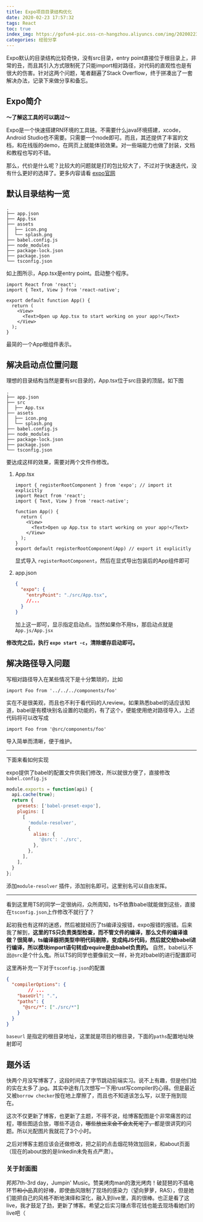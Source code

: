 ```yaml
---
title: Expo项目目录结构优化
date: 2020-02-23 17:57:32
tags: React
toc: true
index_img: https://gofun4-pic.oss-cn-hangzhou.aliyuncs.com/img/20200223143158.png
categories: 经验分享
---
```


Expo默认的目录结构比较奇快，没有src目录，entry point直接位于根目录上，非常的丑，而且其引入方式限制死了只能import相对路径，对代码的直观性也是有很大的伤害。针对这两个问题，笔者翻遍了Stack Overflow，终于拼凑出了一套解决办法，记录下来做分享和备忘。

<!--more-->

## Expo简介

**～了解这工具的可以跳过～**

Expo是一个快速搭建RN环境的工具链。不需要什么java环境搭建，xcode，Android Studio也不需要。只需要一个node即可。而且，其还提供了丰富的文档，和在线版的demo，在网页上就能体验效果。对一些端能力也做了封装，文档和教程也写的不错。

那么，代价是什么呢？比较大的问题就是打的包比较大了，不过对于快速迭代，没有什么更好的选择了。更多内容请看 [expo官网](https://expo.io/learn)

## 默认目录结构一览

```
.
├── app.json
├── App.tsx
├── assets
│  ├── icon.png
│  └── splash.png
├── babel.config.js
├── node_modules
├── package-lock.json
├── package.json
└── tsconfig.json
```

如上图所示，App.tsx是entry point。启动整个程序。

```react
import React from 'react';
import { Text, View } from 'react-native';

export default function App() {
  return (
    <View>
      <Text>Open up App.tsx to start working on your app!</Text>
    </View>
  );
}
```

最简的一个App根组件表示。

## 解决启动点位置问题

理想的目录结构当然是要有src目录的，App.tsx位于src目录的顶层。如下图

```
.
├── app.json
├── src
│  ├── App.tsx
├── assets
│  ├── icon.png
│  └── splash.png
├── babel.config.js
├── node_modules
├── package-lock.json
├── package.json
└── tsconfig.json
```

要达成这样的效果，需要对两个文件作修改。

1. App.tsx

   ```react
   import { registerRootComponent } from 'expo'; // import it explicitly
   import React from 'react';
   import { Text, View } from 'react-native';
   
   function App() {
     return (
       <View>
         <Text>Open up App.tsx to start working on your app!</Text>
       </View>
     );
   }
   export default registerRootComponent(App) // export it explicitly
   ```

   显式导入 `registerRootComponent`，然后在显式导出包装后的App组件即可

2. app.json

   ```json
   {
     "expo": {
       "entryPoint": "./src/App.tsx",
       //...
     }
   }
   ```

   加上这一即可，显示指定启动点。当然如果你不用ts，那启动点就是 `App.js/App.jsx`

**修改完之后，执行 `expo start -c`，清除缓存启动即可。**

## 解决路径导入问题

写相对路径导入在某些情况下是十分繁琐的，比如

```react
import Foo from '../../../components/foo'
```

实在不是很美观，而且也不利于看代码的人review。如果熟悉babel的话应该知道，babel是有模块别名设置的功能的，有了这个，便能使用绝对路径导入，上述代码将可以改写成

```react
import Foo from '@src/components/foo'
```

导入简单而清晰，便于维护。

----

下面来看如何实现

expo提供了babel的配置文件供我们修改，所以就很方便了，直接修改`babel.config.js`

```js
module.exports = function(api) {
  api.cache(true);
  return {
    presets: ['babel-preset-expo'],
    plugins: [
      [
        'module-resolver',
        {
          alias: {
            '@src': './src',
          },
        },
      ],
    ],
  }
};
```

添加`module-resolver` 插件，添加别名即可。这里别名可以自由发挥。

---

看到这里用TS的同学一定很纳闷，众所周知，ts不依靠babel就能做到这些，直接在`tsconfig.json`上作修改不就行了？

起初我也有这样的迷惑，然后被就经历了ts编译没报错，expo报错的报错。后来我了解到，**这里的TS只负责类型检查，而不管文件的编译，那么文件的编译谁做？很简单，ts编译器把类型申明代码剔除，变成纯JS代码，然后就交给babel进行编译，所以模块import语句转成require是由babel负责的。** 自然，babel认不出`@src`是个什么鬼。所以TS的同学也要像前文一样，补充对babel的进行配置即可

这里再补充一下对于`tsconfig.json`的配置

```json
{
  "compilerOptions": {
		// ...
    "baseUrl": ".",
    "paths": {
      "@src/*": ["./src/*"]
    }
  }
}
```

`baseurl` 是指定的根目录地址，这里就是项目的根目录，下面的`paths`配置地址映射即可



## 题外话

快两个月没写博客了，这段时间去了字节跳动前端实习。说不上有趣，但是他们给的实在太多了.jpg。其实中途有几次想写一下用rust写compiler的心得。但是最近又被`borrow checker`按在地上摩擦了，而且也不知道该怎么写，以至于拖到现在。

这次不仅更新了博客，也更新了主题，不得不说，给博客配图是个非常痛苦的过程，哪些图适合放，哪些不适合，<del>哪些放出来会不会太死宅了，</del>都是很讲究的问题。所以光配图片我就花了3个小时。

之后对博客主题应该会还做修改，把之前的点击烟花特效加回来，和about页面（现在的about放的是linkedin未免有点严肃）。

### 关于封面图

邦邦7th-3rd day，Jumpin' Music。赞美烤肉man的激光烤肉！破琵琶的不插电环节<del>和小品</del>真的好棒，即使曲风限制了现场的感染力（望向萝萝，RAS），但是她们能把自己的风格不断地演绎和深化，融入到live里，真的很棒。也正是看了这live，我才鼓足了劲，更新了博客。希望之后实习赚点零花钱也能去现场看她们的live吧（



